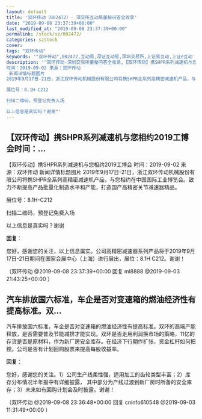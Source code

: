 ```yaml
---
layout: default
title: '双环传动（002472）- 深交所互动易董秘问答全收录'
date: "2019-09-08 23:37:39+00:00"
last_modified_at: "2019-09-08 23:37:39+00:00"
permalink: /stock/sz/002472/
categories: szstock
cover: 
tags: "双环传动"
keywords: '"双环传动",002472,互动易,深证互动易,深圳交易所,上证易互动,上证e互动'
description: '"双环传动-深圳交易所董秘问答全收录,【双环传动】携SHPR系列减速机与您相约2019工博会
时间：2019-09-02 来源：双环传动
 新闻详情标题图片
2019年9月17日-21日，浙江双环传动机械股份有限公司将携SHPR全系列高精密减速机产品，与您相约在中国国际工业博览会。致力不断提高产品批量化制造水平和产能，打造国产高精密关节减速器精品。

展位号：8.1H-C212

扫描二维码，预登记免费入场

以上信息是真实吗？谢谢"'
---
```


## 【双环传动】携SHPR系列减速机与您相约2019工博会时间：...

【双环传动】携SHPR系列减速机与您相约2019工博会
时间：2019-09-02 来源：双环传动
 新闻详情标题图片
2019年9月17日-21日，浙江双环传动机械股份有限公司将携SHPR全系列高精密减速机产品，与您相约在中国国际工业博览会。致力不断提高产品批量化制造水平和产能，打造国产高精密关节减速器精品。

展位号：8.1H-C212

扫描二维码，预登记免费入场

以上信息是真实吗？谢谢

**回复**：

您好，感谢您的关注，以上信息属实。公司高精密减速器系列产品将于2019年9月17日-21日期间在国家会展中心（上海）进行展出，展位：8.1H  C212。谢谢！ 

（双环传动  @2019-09-08 23:37:39+00:00 回复 ml8888  @2019-09-03 21:43:25+00:00 ）

## 汽车排放国六标准，车企是否对变速箱的燃油经济性有提高标准。双...

汽车排放国六标准，车企是否对变速箱的燃油经济性有提高标准。双环的高端产能释放，是否需要普及节能减排才能实现。双环是否走用利润换市场的策略，11亿的存货是否是原材料，作为新厂房安全库存。在经济下行期作扩张，资金杠杆如何把控。公司是否有计划回购股票来提高每股收益率。

**回复**：

您好，感谢您的关注。1）公司生产线柔性强，适用加工的齿轮类型丰富；2）库存分布情况半年报中有详细披露， 其中部分为产线过渡到新厂房时所备的安全库存；3）未来如有回购计划会及时披露。谢谢！ 

（双环传动  @2019-09-08 23:36:48+00:00 回复 cninfo610548  @2019-09-03 11:31:49+00:00 ）

